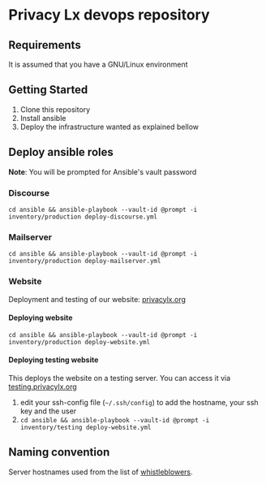 # Privacy Lx devops repository

## Requirements

It is assumed that you have a GNU/Linux environment 

## Getting Started

1. Clone this repository
2. Install ansible
3. Deploy the infrastructure wanted as explained bellow

## Deploy ansible roles

**Note**: You will be prompted for Ansible's vault password

### Discourse

`cd ansible && ansible-playbook --vault-id @prompt -i inventory/production deploy-discourse.yml`

### Mailserver

`cd ansible && ansible-playbook --vault-id @prompt -i inventory/production deploy-mailserver.yml`

### Website

Deployment and testing of our website: [privacylx.org](https://privacylx.org)

#### Deploying website

`cd ansible && ansible-playbook --vault-id @prompt -i inventory/production deploy-website.yml`

#### Deploying testing website

This deploys the website on a testing server. You can access it via [testing.privacylx.org](https://testing.privacylx.org)

1. edit your ssh-config file (`~/.ssh/config`) to add the hostname, your ssh key and the user
2. `cd ansible && ansible-playbook --vault-id @prompt -i inventory/testing deploy-website.yml`

## Naming convention

Server hostnames used from the list of
[whistleblowers](https://en.wikipedia.org/wiki/List_of_whistleblowers).
